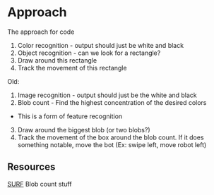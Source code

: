 # Approach
The approach for code
1. Color recognition - output should just be white and black
2. Object recognition - can we look for a rectangle?
3. Draw around this rectangle
4. Track the movement of this rectangle

Old:
1. Image recognition - output should just be the white and black
2. Blob count - Find the highest concentration of the desired colors
 - This is a form of feature recognition
3. Draw around the biggest blob (or two blobs?)
4. Track the movement of the box around the blob count. If it does something notable, move the bot (Ex: swipe left, move robot left)


## Resources
[SURF](https://docs.opencv.org/4.1.2/df/dd2/tutorial_py_surf_intro.html)
Blob count stuff
